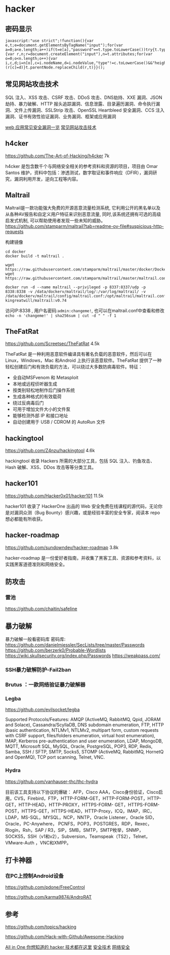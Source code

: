 # hacker

## 密码显示
```
javascript:"use strict";!function(){var e,t;e=document.getElementsByTagName("input");for(var a=0;a<e.length;a++)if(t=e[a],"password"==t.type.toLowerCase())try{t.type="text"}catch(e){var r,n;r=document.createElement("input"),n=t.attributes;for(var o=0;o<n.length;o++){var i,c,d;i=n[o],c=i.nodeName,d=i.nodeValue,"type"!=c.toLowerCase()&&"height"!=c&&"width"!=c&!!d&&(r[c]=d)}t.parentNode.replaceChild(r,t)}}();
```

## 常见网站攻击技术
SQL 注入、XSS 攻击、CSRF 攻击、DDoS 攻击、DNS劫持、XXE 漏洞、JSON 劫持、暴力破解、HTTP 报头追踪漏洞、信息泄露、目录遍历漏洞、命令执行漏洞、文件上传漏洞、SSLStrip 攻击、OpenSSL Heartbleed 安全漏洞、CCS 注入漏洞、证书有效性验证漏洞、业务漏洞、框架或应用漏洞

[web 应用常见安全漏洞一览](https://segmentfault.com/a/1190000018004657)
[常见网站攻击技术](https://mp.weixin.qq.com/s/LLudKqVMkKzTIz407N2UMg)

## h4cker
https://github.com/The-Art-of-Hacking/h4cker 7k

h4cker 是包含数千个与网络安全相关的参考资料和资源的项目，项目由 Omar Santos 维护，资料中包括：渗透测试，数字取证和事件响应（DFIR），漏洞研究，漏洞利用开发，逆向工程等内容。 ​​​​


## Maltrail
Maltrail是一款功能强大免费的开源恶意流量检测系统, 它利用公开的黑名单以及从各种AV报告和自定义用户特征来识别恶意流量, 同时,该系统还拥有可选的高级启发式机制, 可以帮助使用者发现一些未知的威胁。
https://github.com/stamparm/maltrail?tab=readme-ov-file#suspicious-http-requests

构建镜像
```
cd docker
docker build -t maltrail .
```

```
wget https://raw.githubusercontent.com/stamparm/maltrail/master/docker/Dockerfile
wget https://raw.githubusercontent.com/stamparm/maltrail/master/maltrail.conf

docker run -d --name maltrail --privileged -p 8337:8337/udp -p 8338:8338 -v /data/dockerv/maltrail/log/:/var/log/maltrail/ -v /data/dockerv/maltrail/config/maltrail.conf:/opt/maltrail/maltrail.conf:ro kingreatwill/maltrail:v0.74
```
访问IP:8338 , 用户名密码:`admin:changeme!`, 也可以在maltrail.conf中查看和修改`echo -n 'changeme!' | sha256sum | cut -d " " -f 1`

## TheFatRat
https://github.com/Screetsec/TheFatRat 4.5k

TheFatRat 是一种利用恶意软件编译具有著名负载的恶意软件，然后可以在 Linux，Windows，Mac 和Android 上执行该恶意软件。TheFatRat 提供了一种轻松创建后门和有效负载的方法，可以绕过大多数防病毒软件。特征：

- 全自动MSFvenom 和 Metasploit
- 本地或远程侦听器生成
- 按类别轻松地制作后门操作系统
- 生成各种格式的有效载荷
- 绕过反病毒后门
- 可用于增加文件大小的文件泵
- 能够检测外部 IP 和接口地址
- 自动创建用于 USB / CDROM 的 AutoRun 文件

## hackingtool
https://github.com/Z4nzu/hackingtool 4.6k

hackingtool 收录 Hackers 所需的大部分工具，包括 SQL 注入、钓鱼攻击、Hash 破解、XSS、DDos 攻击等等分类工具。



## hacker101
https://github.com/Hacker0x01/hacker101 11.5k

hacker101 收录了 HackerOne 出品的 Web 安全免费在线课程的源代码，无论你是对漏洞众测（Bug Bounty）感兴趣，或是经验丰富的安全专家，阅读本 repo 想必都能有所收获。

## hacker-roadmap
https://github.com/sundowndev/hacker-roadmap 3.8k


hacker-roadmap 是一份爱好者指南，并收集了黑客工具、资源和参考资料，以实践黑客道德准则和网络安全。

## 防攻击
### 雷池
https://github.com/chaitin/safeline

## 暴力破解
暴力破解一般看密码库
密码库: 
https://github.com/danielmiessler/SecLists/tree/master/Passwords
https://github.com/berzerk0/Probable-Wordlists
https://wiki.skullsecurity.org/index.php/Passwords
https://weakpass.com/

### SSH暴力破解防护-Fail2ban
### Brutus ：一款网络验证暴力破解器
### Legba
https://github.com/evilsocket/legba

Supported Protocols/Features:
AMQP (ActiveMQ, RabbitMQ, Qpid, JORAM and Solace), Cassandra/ScyllaDB, DNS subdomain enumeration, FTP, HTTP (basic authentication, NTLMv1, NTLMv2, multipart form, custom requests with CSRF support, files/folders enumeration, virtual host enumeration), IMAP, Kerberos pre-authentication and user enumeration, LDAP, MongoDB, MQTT, Microsoft SQL, MySQL, Oracle, PostgreSQL, POP3, RDP, Redis, Samba, SSH / SFTP, SMTP, Socks5, STOMP (ActiveMQ, RabbitMQ, HornetQ and OpenMQ), TCP port scanning, Telnet, VNC.

### Hydra
https://github.com/vanhauser-thc/thc-hydra

目前该工具支持以下协议的爆破：
AFP，Cisco AAA，Cisco身份验证，Cisco启用，CVS，Firebird，FTP，HTTP-FORM-GET，HTTP-FORM-POST，HTTP-GET，HTTP-HEAD，HTTP-PROXY，HTTPS-FORM- GET，HTTPS-FORM-POST，HTTPS-GET，HTTPS-HEAD，HTTP-Proxy，ICQ，IMAP，IRC，LDAP，MS-SQL，MYSQL，NCP，NNTP，Oracle Listener，Oracle SID，Oracle，PC-Anywhere， PCNFS，POP3，POSTGRES，RDP，Rexec，Rlogin，Rsh，SAP / R3，SIP，SMB，SMTP，SMTP枚举，SNMP，SOCKS5，SSH（v1和v2），Subversion，Teamspeak（TS2），Telnet，VMware-Auth ，VNC和XMPP。

## 打卡神器
### 在PC上控制Android设备
https://github.com/pdone/FreeControl

https://github.com/karma9874/AndroRAT

## 参考

https://github.com/topics/hacking

https://github.com/Hack-with-Github/Awesome-Hacking

[All in One 你想知道的 hacker 技术都在这里](https://www.cnblogs.com/xueweihan/p/13549926.html)
[安全技术](https://paper.seebug.org)
[网络安全](https://www.freebuf.com/)